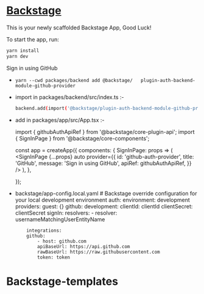 # [Backstage](https://backstage.io)

This is your newly scaffolded Backstage App, Good Luck!

To start the app, run:

```sh
yarn install
yarn dev
```

Sign in using GitHub

   -     yarn --cwd packages/backend add @backstage/   plugin-auth-backend-module-github-provider


  -  import in packages/backend/src/index.ts :-
        
        ```sh
        backend.add(import('@backstage/plugin-auth-backend-module-github-provider'));
        ```

  -  add in packages/app/src/App.tsx :- 

        import { githubAuthApiRef } from '@backstage/core-plugin-api';
        import { SignInPage } from '@backstage/core-components';

        const app = createApp({
        components: {
            SignInPage: props => (
            <SignInPage
                {...props}
                auto
                provider={{
                id: 'github-auth-provider',
                title: 'GitHub',
                message: 'Sign in using GitHub',
                apiRef: githubAuthApiRef,
                }}
            />
            ),
        },
    
        });

  - backstage/app-config.local.yaml
        # Backstage override configuration for your local development environment
            auth:
            environment: development
            providers:
                guest: {}
                github:
                development:
                    clientId: clientId
                    clientSecret: clientSecret
                    signIn:
                    resolvers:
                        - resolver: usernameMatchingUserEntityName

            integrations:
            github:
                - host: github.com
                apiBaseUrl: https://api.github.com
                rawBaseUrl: https://raw.githubusercontent.com
                token: token

# Backstage-templates
